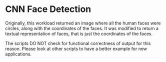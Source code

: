 # CNN Face Detection

Originally, this workload returned an image where all the human faces were circles, along with the coordinates of the faces. It was modified to return a textual representation of faces, that is just the coordinates of the faces.

The scripts DO NOT check for functional correctness of output for this reason. Please look at other scripts to have a better example for new applications.
